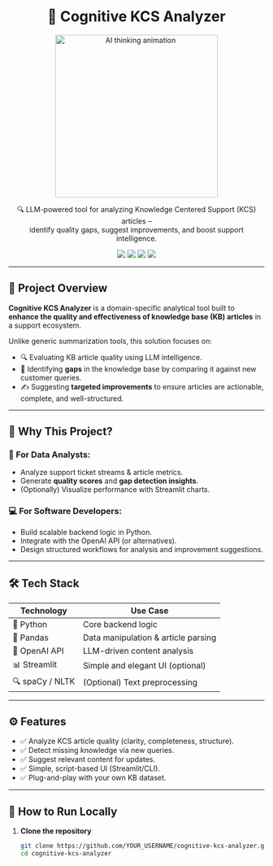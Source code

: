 <h1 align="center">🧠 Cognitive KCS Analyzer</h1>

<p align="center">
  <img src="https://media.giphy.com/media/26ufdipQqU2lhNA4g/giphy.gif" width="320" alt="AI thinking animation"/>
</p>

<p align="center">
  🔍 LLM-powered tool for analyzing Knowledge Centered Support (KCS) articles – <br/>
  identify quality gaps, suggest improvements, and boost support intelligence.
</p>

<p align="center">
  <img src="https://img.shields.io/badge/python-3.9%2B-blue?logo=python"/>
  <img src="https://img.shields.io/badge/Built%20with-Streamlit-ff4b4b?logo=streamlit"/>
  <img src="https://img.shields.io/badge/OpenAI-API-green?logo=openai"/>
  <img src="https://img.shields.io/badge/status-beta-yellow"/>
</p>

---

## 🚀 Project Overview

**Cognitive KCS Analyzer** is a domain-specific analytical tool built to **enhance the quality and effectiveness of knowledge base (KB) articles** in a support ecosystem.

Unlike generic summarization tools, this solution focuses on:
- 🔍 Evaluating KB article quality using LLM intelligence.
- 🧩 Identifying **gaps** in the knowledge base by comparing it against new customer queries.
- ✍️ Suggesting **targeted improvements** to ensure articles are actionable, complete, and well-structured.

---

## 🎯 Why This Project?

### 🧠 For Data Analysts:
- Analyze support ticket streams & article metrics.
- Generate **quality scores** and **gap detection insights**.
- (Optionally) Visualize performance with Streamlit charts.

### 💻 For Software Developers:
- Build scalable backend logic in Python.
- Integrate with the OpenAI API (or alternatives).
- Design structured workflows for analysis and improvement suggestions.

---

## 🛠 Tech Stack

| Technology      | Use Case                            |
|-----------------|-------------------------------------|
| 🐍 Python        | Core backend logic                  |
| 🧪 Pandas        | Data manipulation & article parsing |
| 🤖 OpenAI API    | LLM-driven content analysis         |
| 📊 Streamlit     | Simple and elegant UI (optional)    |
| 🔍 spaCy / NLTK  | (Optional) Text preprocessing       |

---

## ⚙️ Features

- ✅ Analyze KCS article quality (clarity, completeness, structure).
- ✅ Detect missing knowledge via new queries.
- ✅ Suggest relevant content for updates.
- ✅ Simple, script-based UI (Streamlit/CLI).
- ✅ Plug-and-play with your own KB dataset.

---

## 🧰 How to Run Locally

1. **Clone the repository**
   ```bash
   git clone https://github.com/YOUR_USERNAME/cognitive-kcs-analyzer.git
   cd cognitive-kcs-analyzer
